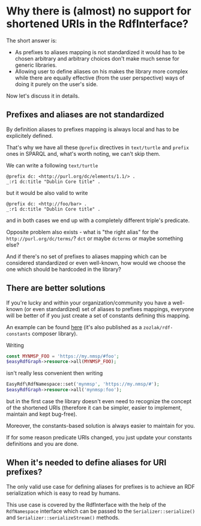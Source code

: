 # Why there is (almost) no support for shortened URIs in the RdfInterface?

The short answer is:

* As prefixes to aliases mapping is not standardized it would has to be chosen arbitrary and arbitrary choices don't make much sense for generic libraries.
* Allowing user to define aliases on his makes the library more complex while there are equally effective (from the user perspective) ways of doing it purely on the user's side.

Now let's discuss it in details.

## Prefixes and aliases are not standardized

By definition aliases to prefixes mapping is always local and has to be explicitely defined.

That's why we have all these `@prefix` directives in `text/turtle` and `prefix` ones in SPARQL and, what's worth noting,
we can't skip them.

We can write a following `text/turtle`
```
@prefix dc: <http://purl.org/dc/elements/1.1/> .
_:r1 dc:title "Dublin Core title" .
```
but it would be also valid to write
```
@prefix dc: <http://foo/bar> .
_:r1 dc:title "Dublin Core title" .
```
and in both cases we end up with a completely different triple's predicate.

Opposite problem also exists - what is "the right alias" for the `http://purl.org/dc/terms/`?
`dct` or maybe `dcterms` or maybe something else?

And if there's no set of prefixes to aliases mapping which can be considered standardized or even well-known,
how would we choose the one which should be hardcoded in the library?

## There are better solutions

If you're lucky and within your organization/community you have a well-known (or even standardized) set of aliases to prefixes mappings,
everyone will be better of if you just create a set of constants defining this mapping.

An example can be found [here](https://github.com/zozlak/RdfConstants/blob/master/src/zozlak/RdfConstants.php)
(it's also published as a `zozlak/rdf-constants` composer library).

Writing
```php
const MYNMSP_FOO = 'https://my.nmsp/#foo';
$easyRdfGraph->resource->all(MYNMSP_FOO);
```
isn't really less convenient then writing
```php
EasyRdf\RdfNamespace::set('mynmsp', 'https://my.nmsp/#');
$easyRdfGraph->resource->all('mynmsp:foo');
```
but in the first case the library doesn't even need to recognize the concept of the shortened URIs
(therefore it can be simpler, easier to implement, maintain and kept bug-free).

Moreover, the constants-based solution is always easier to maintain for you.

If for some reason predicate URIs changed, you just update your constants definitions and you are done.

## When it's needed to define aliases for URI prefixes?

The only valid use case for defining aliases for prefixes is to achieve an RDF serialization which is easy to read by humans.

This use case is covered by the RdfInterface with the help of the `RdfNamespace` interface which can be passed
to the `Serializer::serialize()` and `Serializer::serializeStream()` methods.

